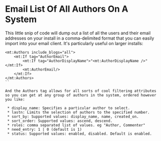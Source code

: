 # Email List Of All Authors On A System

This little snip of code will dump out a list of all the users and their email addresses on your install in a comma-delimited format that you can easily import into your email client. It's particularly useful on larger installs:

```
<mt:Authors include_blogs="all">
    <mt:If tag="AuthorEmail">
        <mt:If tag="AuthorDisplayName">"<mt:AuthorDisplayName />" </mt:If>
        <mt:AuthorEmail/>
    </mt:If>
</mt:Authors>
``

And the Authors tag allows for all sorts of cool filtering attributes so you can get at any group of authors in the system, ordered however you like:

 * display_name: Specifies a particular author to select. 
 * lastn: Limits the selection of authors to the specified number. 
 * sort_by: Supported values: display_name, name, created_on. 
 * sort_order: Supported values: ascend, descend. 
 * roles: comma separated list of values. eg "Author, Commenter" 
 * need_entry: 1 | 0 (default is 1) 
 * status: Supported values: enabled, disabled. Default is enabled.
